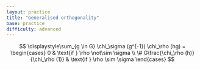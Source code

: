 ```yaml
---
layout: practice 
title: "Generalised orthogonality"
base: practice
difficulty: advanced
---
```


$$ \displaystyle\sum_{g \in G} \chi_\sigma (g^{-1}) \chi_\rho (hg) = \begin{cases} 0 & \text{if } \rho \not\sim \sigma \\ \# G\frac{\chi_\rho (h)}{\chi_\rho (1)} & \text{if } \rho \sim \sigma \end{cases} $$
